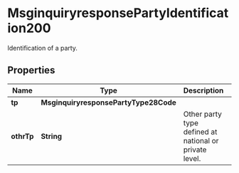 

# MsginquiryresponsePartyIdentification200

Identification of a party.

## Properties

| Name | Type | Description | Notes |
|------------ | ------------- | ------------- | -------------|
|**tp** | **MsginquiryresponsePartyType28Code** |  |  [optional] |
|**othrTp** | **String** | Other party type defined at national or private level. |  [optional] |




